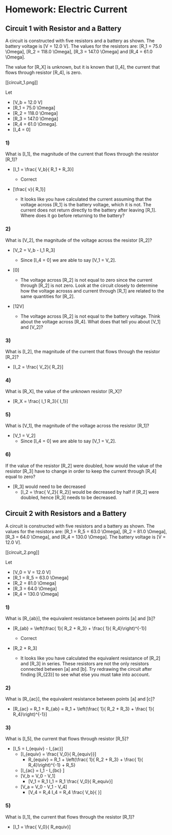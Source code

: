 # Homework: Electric Current

## Circuit 1 with Resistor and a Battery

A circuit is constructed with five resistors and a battery as shown. 
The battery voltage is \[V = 12.0 V\]. The values for the resistors 
are: \[R_1 = 75.0 \Omega\], \[R_2 = 118.0 \Omega\], \[R_3 = 147.0 \Omega\]
and \[R_4 = 61.0 \Omega\].

The value for \[R_X\] is unknown, but it is known that \[I_4\], 
the current that flows through resistor \[R_4\], is zero.

[[circuit_1.png]]

Let
* \[V_b = 12.0 V\]
* \[R_1 = 75.0 \Omega\] 
* \[R_2 = 118.0 \Omega\] 
* \[R_3 = 147.0 \Omega\]
* \[R_4 = 61.0 \Omega\]. 
* \[I_4 = 0\]

### 1)
What is \[I_1\], the magnitude of the current that flows through the resistor \[R_1\]?

* \[I_1 = \frac{ V_b}{ R_1 + R_3}\]
  * Correct

* \[\frac{ v}{ R_1}\]
  * It looks like you have calculated the current assuming that 
    the voltage across \[R_1\] is the battery voltage, which it 
    is not. The current does not return directly to the battery 
    after leaving \[R_1\]. Where does it go before returning to 
    the battery?

### 2)
What is \[V_2\], the magnitude of the voltage across the resistor \[R_2\]?

* \[V_2 = V_b - I_1 R_3\]
  * Since \[I_4 = 0\] we are able to say \[V_1 = V_2\].

* \[0\]
  * The voltage across \[R_2\] is not equal to zero since the current 
    through \[R_2\] is not zero. Look at the circuit closely to determine 
    how the voltage acrosss and current through \[R_1\] are related to 
    the same quantities for \[R_2\].
* \[12V\]
  * The voltage across \[R_2\] is not equal to the battery voltage. Think 
    about the voltage across \[R_4\]. What does that tell you about \[V_1\] and 
    \[V_2\]?

### 3)
What is \[I_2\], the magnitude of the current that flows through the resistor \[R_2\]?

* \[I_2 = \frac{ V_2}{ R_2}\]

### 4)
What is \[R_X\], the value of the unknown resistor \[R_X\]?

* \[R_X = \frac{ I_1 R_3}{ I_1}\]

### 5)
What is \[V_1\], the magnitude of the voltage across the resistor \[R_1\]?

* \[V_1 = V_2\]
  * Since \[I_4 = 0\] we are able to say \[V_1 = V_2\].

### 6)
If the value of the resistor \[R_2\] were doubled, how would the value of 
the resistor \[R_3\] have to change in order to keep the current 
through \[R_4\] equal to zero?

* \[R_3\] would need to be decreased
  * \[I_2 = \frac{ V_2}{ R_2}\] would be decreased by half if 
    \[R_2\] were doubled, hence \[R_3\] needs to be decreased.


## Circuit 2 with Resistors and a Battery
A circuit is constructed with five resistors and a battery 
as shown. The values for the resistors are: \[R_1 = R_5 = 63.0 \Omega\], 
\[R_2 = 81.0 \Omega\], \[R_3 = 64.0 \Omega\], and \[R_4 = 130.0 \Omega\]. 
The battery voltage is \[V = 12.0 V\].

[[circuit_2.png]]

Let
* \[V_0 = V = 12.0 V\]
* \[R_1 = R_5 = 63.0 \Omega\]
* \[R_2 = 81.0 \Omega\]
* \[R_3 = 64.0 \Omega\]
* \[R_4 = 130.0 \Omega\]

### 1)
What is \[R_{ab}\], the equivalent resistance between points \[a\] and \[b\]?

* \[R_{ab} = \left(\frac{ 1}{ R_2 + R_3} + \frac{ 1}{ R_4}\right)^{-1}\]
  * Correct

* \[R_2 + R_3\]
  * It looks like you have calculated the equivalent resistance of \[R_2\] 
    and \[R_3\] in series. These resistors are not the only resistors connected
    between \[a\] and \[b\]. Try redrawing the circuit after finding \[R_{23}\] to 
    see what else you must take into account.


### 2)
What is \[R_{ac}\], the equivalent resistance between points \[a\] and \[c\]?

* \[R_{ac} = R_1 + R_{ab} = R_1 + \left(\frac{ 1}{ R_2 + R_3} + \frac{ 1}{ R_4}\right)^{-1}\]

### 3)
What is \[I_5\], the current that flows through resistor \[R_5\]?

* \[I_5 = I_{equiv} - I_{ac}\]
  * \[I_{equiv} = \frac{ V_0}{ R_{equiv}}\]
      * R_{equiv} = R_1 + \left(\frac{ 1}{ R_2 + R_3} + \frac{ 1}{ R_4}\right)^{-1} + R_5}
  * \[I_{ac} = I_1 - I_{bc} \]
  * \[V_b = V_0 - V_1\]
      * \[V_1 = R_1 I_1 = R_1 \frac{ V_0}{ R_equiv}\]
  * \[V_a = V_0 - V_1 - V_4\]
      * \[V_4 = R_4 I_4 = R_4 \frac{ V_b}{ }\]


### 5)
What is \[I_1\], the current that flows through the resistor \[R_1\]?

* \[I_1 = \frac{ V_0}{ R_equiv}\]
